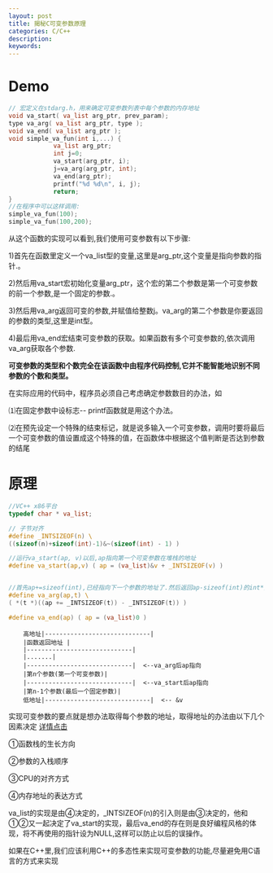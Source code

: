 ```yaml
---
layout: post
title: 揭秘C可变参数原理
categories: C/C++
description: 
keywords: 
---
```




# Demo

```c
// 宏定义在stdarg.h，用来确定可变参数列表中每个参数的内存地址
void va_start( va_list arg_ptr, prev_param); 
type va_arg( va_list arg_ptr, type ); 
void va_end( va_list arg_ptr );
void simple_va_fun(int i,...) { 
    　　     va_list arg_ptr; 
    　　     int j=0; 
    　  　   va_start(arg_ptr, i); 
    　  　   j=va_arg(arg_ptr, int); 
    　  　   va_end(arg_ptr); 
    　  　   printf("%d %d\n", i, j); 
    　  　   return; 
}
//在程序中可以这样调用: 
simple_va_fun(100); 
simple_va_fun(100,200);
```

从这个函数的实现可以看到,我们使用可变参数有以下步骤: 

1)首先在函数里定义一个va_list型的变量,这里是arg_ptr,这个变量是指向参数的指针.。

2)然后用va_start宏初始化变量arg_ptr，这个宏的第二个参数是第一个可变参数的前一个参数,是一个固定的参数.。

3)然后用va_arg返回可变的参数,并赋值给整数j。va_arg的第二个参数是你要返回的参数的类型,这里是int型。

4)最后用va_end宏结束可变参数的获取。如果函数有多个可变参数的,依次调用va_arg获取各个参数.

**可变参数的类型和个数完全在该函数中由程序代码控制,它并不能智能地识别不同参数的个数和类型。**

在实际应用的代码中，程序员必须自己考虑确定参数数目的办法，如

⑴在固定参数中设标志-- printf函数就是用这个办法。

⑵在预先设定一个特殊的结束标记，就是说多输入一个可变参数，调用时要将最后一个可变参数的值设置成这个特殊的值，在函数体中根据这个值判断是否达到参数的结尾


# 原理

```c
//VC++ x86平台
typedef char * va_list; 

// 子节对齐
#define _INTSIZEOF(n) \ 
((sizeof(n)+sizeof(int)-1)&~(sizeof(int) - 1) ) 

//运行va_start(ap, v)以后,ap指向第一个可变参数在堆栈的地址
#define va_start(ap,v) ( ap = (va_list)&v + _INTSIZEOF(v) ) 


//首先ap+=sizeof(int),已经指向下一个参数的地址了.然后返回ap-sizeof(int)的int*指针,这正是第一个可变参数在堆栈里的地址(图2).然后用*取得这个地址的内容(参数值)赋给j.
#define va_arg(ap,t) \ 
( *(t *)((ap += _INTSIZEOF(t)) - _INTSIZEOF(t)) ) 

#define va_end(ap) ( ap = (va_list)0 )
```

```
    高地址|-----------------------------| 
    |函数返回地址 | 
    |-----------------------------| 
    |.......| 
    |-----------------------------|  <--va_arg后ap指向 
    |第n个参数(第一个可变参数)| 
    |-----------------------------|  <--va_start后ap指向 
    |第n-1个参数(最后一个固定参数)| 
    低地址|-----------------------------|  <-- &v 
```


实现可变参数的要点就是想办法取得每个参数的地址，取得地址的办法由以下几个因素决定 [详情点击](https://bingoex.github.io/2015/09/07/func-call-stack/)

①函数栈的生长方向

②参数的入栈顺序

③CPU的对齐方式

④内存地址的表达方式

va_list的实现是由④决定的，_INTSIZEOF(n)的引入则是由③决定的，他和①②又一起决定了va_start的实现，最后va_end的存在则是良好编程风格的体现，将不再使用的指针设为NULL,这样可以防止以后的误操作。

如果在C++里,我们应该利用C++的多态性来实现可变参数的功能,尽量避免用C语言的方式来实现





